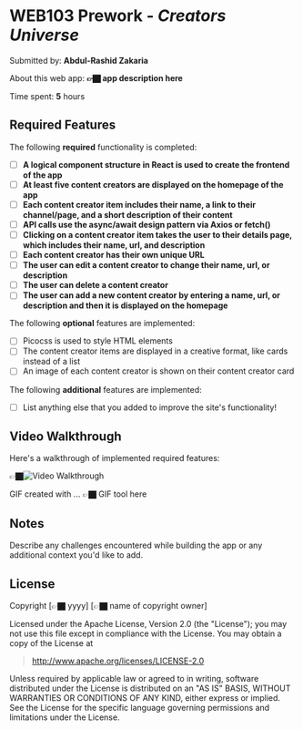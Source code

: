 # WEB103 Prework - *Creators Universe*

Submitted by: **Abdul-Rashid Zakaria**

About this web app: **👉🏿 app description here**

Time spent: **5** hours

## Required Features

The following **required** functionality is completed:

<!-- 👉🏿👉🏿👉🏿 Make sure to check off completed functionality below -->
- [ ] **A logical component structure in React is used to create the frontend of the app**
- [ ] **At least five content creators are displayed on the homepage of the app**
- [ ] **Each content creator item includes their name, a link to their channel/page, and a short description of their content**
- [ ] **API calls use the async/await design pattern via Axios or fetch()**
- [ ] **Clicking on a content creator item takes the user to their details page, which includes their name, url, and description**
- [ ] **Each content creator has their own unique URL**
- [ ] **The user can edit a content creator to change their name, url, or description**
- [ ] **The user can delete a content creator**
- [ ] **The user can add a new content creator by entering a name, url, or description and then it is displayed on the homepage**

The following **optional** features are implemented:

- [ ] Picocss is used to style HTML elements
- [ ] The content creator items are displayed in a creative format, like cards instead of a list
- [ ] An image of each content creator is shown on their content creator card

The following **additional** features are implemented:

* [ ] List anything else that you added to improve the site's functionality!

## Video Walkthrough

Here's a walkthrough of implemented required features:

👉🏿<img src='http://i.imgur.com/link/to/your/gif/file.gif' title='Video Walkthrough' width='' alt='Video Walkthrough' />

<!-- Replace this with whatever GIF tool you used! -->
GIF created with ...  👉🏿 GIF tool here
<!-- Recommended tools:
[Kap](https://getkap.co/) for macOS
[ScreenToGif](https://www.screentogif.com/) for Windows
[peek](https://github.com/phw/peek) for Linux. -->

## Notes

Describe any challenges encountered while building the app or any additional context you'd like to add.

## License

Copyright [👉🏿 yyyy] [👉🏿 name of copyright owner]

Licensed under the Apache License, Version 2.0 (the "License"); you may not use this file except in compliance with the License. You may obtain a copy of the License at

> http://www.apache.org/licenses/LICENSE-2.0

Unless required by applicable law or agreed to in writing, software distributed under the License is distributed on an "AS IS" BASIS, WITHOUT WARRANTIES OR CONDITIONS OF ANY KIND, either express or implied. See the License for the specific language governing permissions and limitations under the License.